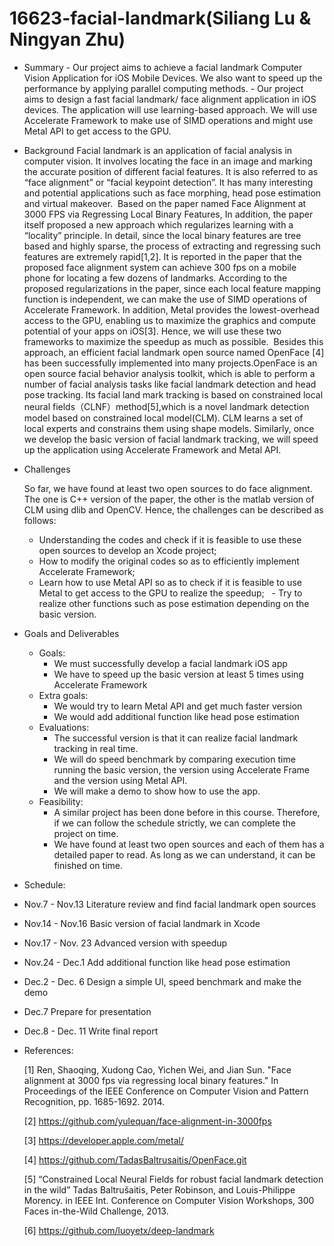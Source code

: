 # 16623-facial-landmark(Siliang Lu & Ningyan Zhu)
- Summary
      - Our project aims to achieve a facial landmark Computer Vision Application for iOS Mobile Devices. We also want to speed up the performance by applying parallel computing methods.
      - Our project aims to design a fast facial landmark/ face alignment application in iOS devices. The application will use learning-based approach. We will use Accelerate Framework to make use of SIMD operations and might use Metal API to get access to the GPU. 
- Background
  Facial landmark is an application of facial analysis in computer vision. It involves locating the face in an image and marking the accurate position of different facial features. It is also referred to as “face alignment” or “facial keypoint detection”. It has many interesting and potential applications such as face morphing, head pose estimation and virtual makeover.
  Based on the paper named Face Alignment at 3000 FPS via Regressing Local Binary Features, 
  In addition, the paper itself proposed a new approach which regularizes learning with a “locality” principle. In detail, since the local binary features are tree based and highly sparse, the process of extracting and regressing such features are extremely rapid[1,2]. It is reported in the paper that the proposed face alignment system can achieve 300 fps on a mobile phone for locating a few dozens of landmarks. 
  According to the proposed regularizations in the paper, since each local feature mapping function is independent, we can make the use of SIMD operations of Accelerate Framework. In addition, Metal provides the lowest-overhead access to the GPU, enabling us to maximize the graphics and compute potential of your apps on iOS[3]. Hence, we will use these two frameworks to maximize the speedup as much as possible.
  Besides this approach, an efficient facial landmark open source named OpenFace [4] has been successfully implemented into many projects.OpenFace is an open source facial behavior analysis toolkit, which is able to perform a number of facial analysis tasks like facial landmark detection and head pose tracking. Its facial land mark tracking is based on constrained local neural fields（CLNF）method[5],which is a novel landmark detection model based on constrained local model(CLM). CLM learns a set of local experts and constrains them using shape models. Similarly, once we develop the basic version of facial landmark tracking, we will speed up the application using Accelerate Framework and Metal API. 
  
- Challenges

  So far, we have found at least two open sources to do face alignment. The one is C++ version of the paper, the other is the matlab version of CLM using dlib and OpenCV. Hence, the challenges can be described as follows:
   - Understanding the codes and check if it is feasible to use these open sources to develop an Xcode project;
   - How to modify the original codes so as to efficiently implement Accelerate Framework;
   - Learn how to use Metal API so as to check if it is feasible to use Metal to get access to the GPU to realize the speedup;
   - Try to realize other functions such as pose estimation depending on the basic version.

- Goals and Deliverables
  - Goals:
     - We must successfully develop a facial landmark iOS app
     - We have to speed up the basic version at least 5 times using Accelerate Framework
  - Extra goals:
     - We would try to learn Metal API and get much faster version 
     - We would add additional function like head pose estimation
  - Evaluations:
     - The successful version is that it can realize facial landmark tracking in real time.
     - We will do speed benchmark by comparing execution time running the basic version, the version using Accelerate Frame and the version using Metal API.
     - We will make a demo to show how to use the app.
  - Feasibility:
     - A similar project has been done before in this course. Therefore, if we can follow the schedule strictly, we can complete the project on time.
     - We have found at least two open sources and each of them has a detailed paper to read. As long as we can understand, it can be finished on time.
     
- Schedule:
 - Nov.7 - Nov.13  Literature review and find facial landmark open sources 
 - Nov.14 - Nov.16 Basic version of facial landmark in Xcode
 - Nov.17 - Nov. 23 Advanced version with speedup
 - Nov.24 - Dec.1   Add additional function like head pose estimation
 - Dec.2 - Dec. 6 Design a simple UI, speed benchmark and make the demo 
 - Dec.7 Prepare for presentation 
 - Dec.8 - Dec. 11 Write final report

- References:

  [1] Ren, Shaoqing, Xudong Cao, Yichen Wei, and Jian Sun. "Face alignment at 3000 fps via regressing local binary features." In Proceedings of the IEEE Conference on Computer Vision and Pattern Recognition, pp. 1685-1692. 2014.
  
  [2] https://github.com/yulequan/face-alignment-in-3000fps
  
  [3] https://developer.apple.com/metal/ 
  
  [4] https://github.com/TadasBaltrusaitis/OpenFace.git

  [5] “Constrained Local Neural Fields for robust facial landmark detection in the wild” Tadas Baltrušaitis, Peter Robinson, and Louis-Philippe Morency. in IEEE Int. Conference on Computer Vision Workshops, 300 Faces in-the-Wild Challenge, 2013.
  
  [6] https://github.com/luoyetx/deep-landmark

